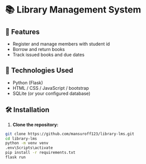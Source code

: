 # 📚 Library Management System
## 🚀 Features

- Register and manage members with student id
- Borrow and return books
- Track issued books and due dates

## 🧰 Technologies Used

- Python (Flask)
- HTML / CSS / JavaScript / bootstrap
- SQLite (or your configured database)

## 🛠️ Installation

1. **Clone the repository:**

```bash
git clone https://github.com/mansuroff123/library-lms.git
cd library-lms
python -m venv venv
.env\Scripts\activate
pip install -r requirements.txt
flask run

